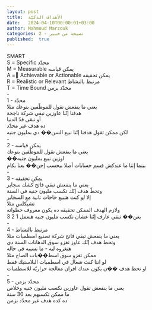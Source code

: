 ```yaml
---
layout: post
title:  الأهداف الذكيّة
date:   2024-04-10T00:00:01+03:00
author: Mahmoud Marzouk
categories: 2 - نصيحة من خبير
published:  true
---
```

SMART\
S = Specific محدّد\
M = Measurable يمكن قياسه\
A = ِAchievable or Actionable يمكن تحقيقه\
R = Realistic or Relevant مرتبط بالنشاط\
T = Time Bound محدّد بزمن\
-\
1 - محدّد\
يعني ما ينفعش تقول للموظّفين بتوعك مثلا\
هدفنا إنّنا عاوزين نبقي شركة ناجحة\
أو نبقي قدّ الدنيا\
ده هدف غير محدّد\
لكن ممكن تقول هدفنا إنّنا نبيع السن�� دي بمليون جنيه\
-\
2 - يمكن قياسه\
يعني ما ينفعش تقول للموظّفين بتوعك\
��اوزين نبيع بمليون جنيه\
بينما إنتا ما عندكش قسم حسابات أصلا بيحسب إحن�� بعنا بكام\
-\
3 - يمكن تحقيقه\
يعني ما ينفعش تبقي فاتح كشك سجاير\
وتحطّ هدف إنّك تكسب مليون جنيه في السنة\
إلا لو كنت هتبيع حاجات تانية مع السجاير\
تشيكلس مثلا\
ولازم الهدف الممكن تحقيقه ده يكون معروف خطواته\
يعن�� تبقي عارف إنّنا عشان نكسب مليون جنيه هنعمل 1 2 3\
-\
4 - مرتبط بالنشاط\
يعني ما ينفعش تبقي فاتح شركة تصنيع اسطمبات مثلا\
وتحط هدف إنّك عاوز تغزو سوق الدهانات السنة دي\
هتغزوه ليه - ما تسيبه في حاله\
ممكن تغزو سوق اسط��بات الصاج مثلا\
لو انتا كنت شغال في اسطمبات البلاستيك فقط\
او تحط هدف ��ن يكون عندك افران معالجة حراريّة للاسطمبات\
-\
5 - محدّد بزمن\
يعني ما ينفعش تقول عاوزين نكسب مليون جنيه وخلاص\
ما ممكن تكسبهم بعد 30 سنة\
ده كده هدف غير محدّد بزمن
